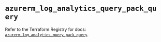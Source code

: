 # `azurerm_log_analytics_query_pack_query`

Refer to the Terraform Registry for docs: [`azurerm_log_analytics_query_pack_query`](https://registry.terraform.io/providers/hashicorp/azurerm/3.87.0/docs/resources/log_analytics_query_pack_query).
